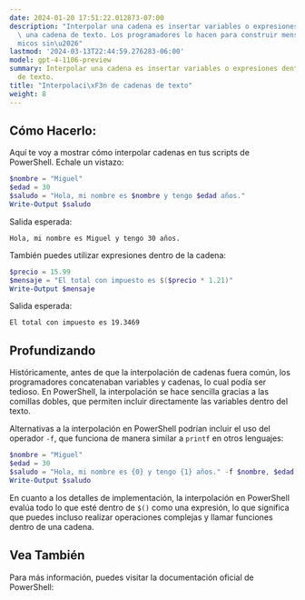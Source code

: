 ```yaml
---
date: 2024-01-20 17:51:22.012873-07:00
description: "Interpolar una cadena es insertar variables o expresiones dentro de\
  \ una cadena de texto. Los programadores lo hacen para construir mensajes din\xE1\
  micos sin\u2026"
lastmod: '2024-03-13T22:44:59.276283-06:00'
model: gpt-4-1106-preview
summary: Interpolar una cadena es insertar variables o expresiones dentro de una cadena
  de texto.
title: "Interpolaci\xF3n de cadenas de texto"
weight: 8
---
```


## Cómo Hacerlo:
Aquí te voy a mostrar cómo interpolar cadenas en tus scripts de PowerShell. Echale un vistazo:

```PowerShell
$nombre = "Miguel"
$edad = 30
$saludo = "Hola, mi nombre es $nombre y tengo $edad años."
Write-Output $saludo
```
Salida esperada:
```
Hola, mi nombre es Miguel y tengo 30 años.
```

También puedes utilizar expresiones dentro de la cadena:

```PowerShell
$precio = 15.99
$mensaje = "El total con impuesto es $($precio * 1.21)"
Write-Output $mensaje
```
Salida esperada:
```
El total con impuesto es 19.3469
```

## Profundizando
Históricamente, antes de que la interpolación de cadenas fuera común, los programadores concatenaban variables y cadenas, lo cual podía ser tedioso. En PowerShell, la interpolación se hace sencilla gracias a las comillas dobles, que permiten incluir directamente las variables dentro del texto.

Alternativas a la interpolación en PowerShell podrían incluir el uso del operador `-f`, que funciona de manera similar a `printf` en otros lenguajes:

```PowerShell
$nombre = "Miguel"
$edad = 30
$saludo = "Hola, mi nombre es {0} y tengo {1} años." -f $nombre, $edad
Write-Output $saludo
```

En cuanto a los detalles de implementación, la interpolación en PowerShell evalúa todo lo que esté dentro de `$()` como una expresión, lo que significa que puedes incluso realizar operaciones complejas y llamar funciones dentro de una cadena.

## Vea También
Para más información, puedes visitar la documentación oficial de PowerShell:
